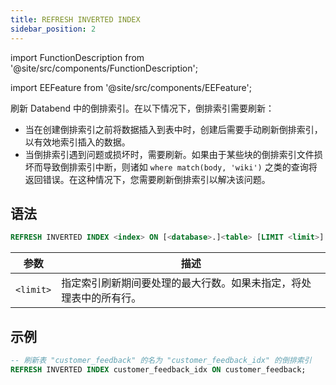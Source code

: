 ```yaml
---
title: REFRESH INVERTED INDEX
sidebar_position: 2
---
```


import FunctionDescription from '@site/src/components/FunctionDescription';

<FunctionDescription description="Introduced or updated: v1.2.405"/>

import EEFeature from '@site/src/components/EEFeature';

<EEFeature featureName='INVERTED INDEX'/>

刷新 Databend 中的倒排索引。在以下情况下，倒排索引需要刷新：

- 当在创建倒排索引之前将数据插入到表中时，创建后需要手动刷新倒排索引，以有效地索引插入的数据。
- 当倒排索引遇到问题或损坏时，需要刷新。如果由于某些块的倒排索引文件损坏而导致倒排索引中断，则诸如 `where match(body, 'wiki')` 之类的查询将返回错误。在这种情况下，您需要刷新倒排索引以解决该问题。

## 语法

```sql
REFRESH INVERTED INDEX <index> ON [<database>.]<table> [LIMIT <limit>]
```

| 参数      | 描述                                                                                                                           |
|-----------|----------------------------------------------------------------------------------------------------------------------------------|
| `<limit>` | 指定索引刷新期间要处理的最大行数。如果未指定，将处理表中的所有行。                                                                                                 |

## 示例

```sql
-- 刷新表 "customer_feedback" 的名为 "customer_feedback_idx" 的倒排索引
REFRESH INVERTED INDEX customer_feedback_idx ON customer_feedback;
```